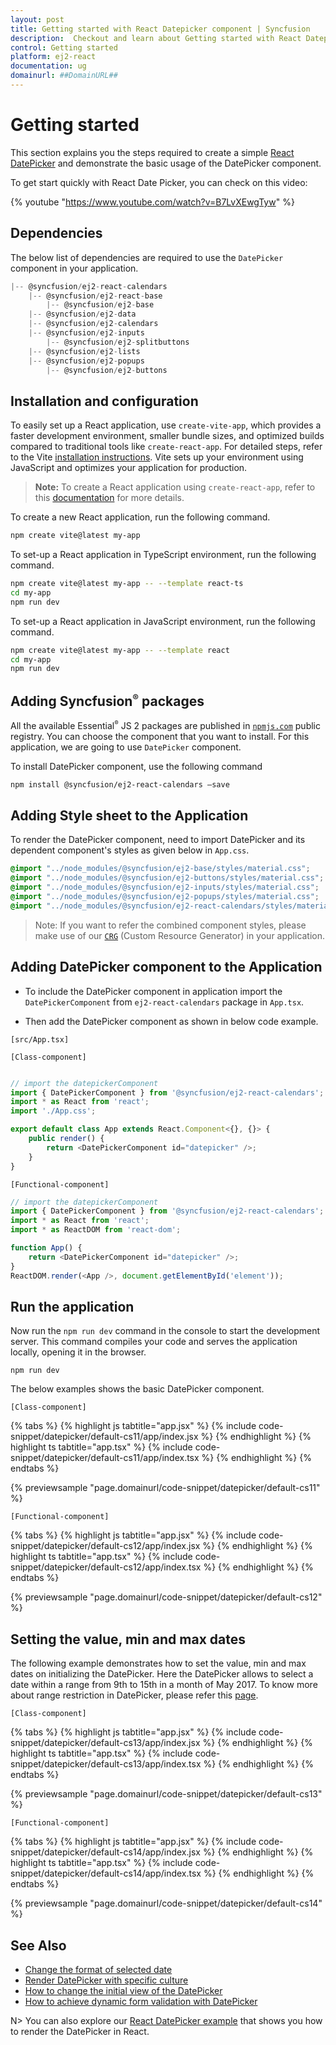 ```yaml
---
layout: post
title: Getting started with React Datepicker component | Syncfusion
description:  Checkout and learn about Getting started with React Datepicker component of Syncfusion Essential JS 2 and more details.
control: Getting started 
platform: ej2-react
documentation: ug
domainurl: ##DomainURL##
---
```


# Getting started

This section explains you the steps required to create a simple [React DatePicker](https://www.syncfusion.com/react-components/react-datepicker) and demonstrate the basic usage of the DatePicker component.

To get start quickly with React Date Picker, you can check on this video:

{% youtube "https://www.youtube.com/watch?v=B7LvXEwgTyw" %}

## Dependencies

The below list of dependencies are required to use the `DatePicker` component in your application.

```javascript
|-- @syncfusion/ej2-react-calendars
    |-- @syncfusion/ej2-react-base
        |-- @syncfusion/ej2-base
    |-- @syncfusion/ej2-data
    |-- @syncfusion/ej2-calendars
    |-- @syncfusion/ej2-inputs
        |-- @syncfusion/ej2-splitbuttons
    |-- @syncfusion/ej2-lists
    |-- @syncfusion/ej2-popups
        |-- @syncfusion/ej2-buttons
```

## Installation and configuration

To easily set up a React application, use `create-vite-app`, which provides a faster development environment, smaller bundle sizes, and optimized builds compared to traditional tools like `create-react-app`. For detailed steps, refer to the Vite [installation instructions](https://vitejs.dev/guide/). Vite sets up your environment using JavaScript and optimizes your application for production.

> **Note:**  To create a React application using `create-react-app`, refer to this [documentation](https://ej2.syncfusion.com/react/documentation/getting-started/create-app) for more details.

To create a new React application, run the following command.

```bash
npm create vite@latest my-app
```
To set-up a React application in TypeScript environment, run the following command.

```bash
npm create vite@latest my-app -- --template react-ts
cd my-app
npm run dev
```
To set-up a React application in JavaScript environment, run the following command.

```bash
npm create vite@latest my-app -- --template react
cd my-app
npm run dev
```

## Adding Syncfusion<sup style="font-size:70%">&reg;</sup> packages

All the available Essential<sup style="font-size:70%">&reg;</sup> JS 2 packages are published in [`npmjs.com`](https://www.npmjs.com/~syncfusionorg) public registry.
You can choose the component that you want to install. For this application, we are going to use `DatePicker` component.

To install DatePicker component, use the following command

```bash
npm install @syncfusion/ej2-react-calendars –save
```

## Adding Style sheet to the Application

To render the DatePicker component, need to import DatePicker and its dependent component's styles as given below in `App.css`.

```css
@import "../node_modules/@syncfusion/ej2-base/styles/material.css";
@import "../node_modules/@syncfusion/ej2-buttons/styles/material.css";
@import "../node_modules/@syncfusion/ej2-inputs/styles/material.css";
@import "../node_modules/@syncfusion/ej2-popups/styles/material.css";
@import "../node_modules/@syncfusion/ej2-react-calendars/styles/material.css";
```

>Note: If you want to refer the combined component styles, please make use of our [`CRG`](https://crg.syncfusion.com/) (Custom Resource Generator) in your application.

## Adding DatePicker component to the Application

* To include the DatePicker component in application import the `DatePickerComponent` from `ej2-react-calendars` package in `App.tsx`.

* Then add the DatePicker component as shown in below code example.

`[src/App.tsx]`

`[Class-component]`

```ts

// import the datepickerComponent
import { DatePickerComponent } from '@syncfusion/ej2-react-calendars';
import * as React from 'react';
import './App.css';

export default class App extends React.Component<{}, {}> {
    public render() {
        return <DatePickerComponent id="datepicker" />;
    }
}
```

`[Functional-component]`

```ts
// import the datepickerComponent
import { DatePickerComponent } from '@syncfusion/ej2-react-calendars';
import * as React from 'react';
import * as ReactDOM from 'react-dom';

function App() {
    return <DatePickerComponent id="datepicker" />;
}
ReactDOM.render(<App />, document.getElementById('element'));
```

## Run the application

Now run the `npm run dev` command in the console to start the development server. This command compiles your code and serves the application locally, opening it in the browser.

```
npm run dev
```

The below examples shows the basic DatePicker component.

`[Class-component]`

{% tabs %}
{% highlight js tabtitle="app.jsx" %}
{% include code-snippet/datepicker/default-cs11/app/index.jsx %}
{% endhighlight %}
{% highlight ts tabtitle="app.tsx" %}
{% include code-snippet/datepicker/default-cs11/app/index.tsx %}
{% endhighlight %}
{% endtabs %}

 {% previewsample "page.domainurl/code-snippet/datepicker/default-cs11" %}

`[Functional-component]`

{% tabs %}
{% highlight js tabtitle="app.jsx" %}
{% include code-snippet/datepicker/default-cs12/app/index.jsx %}
{% endhighlight %}
{% highlight ts tabtitle="app.tsx" %}
{% include code-snippet/datepicker/default-cs12/app/index.tsx %}
{% endhighlight %}
{% endtabs %}

 {% previewsample "page.domainurl/code-snippet/datepicker/default-cs12" %}

## Setting the value, min and max dates

The following example demonstrates how to set the value,  min and max dates on initializing the DatePicker.
Here the DatePicker allows to select a date within a range from 9th to 15th in a month of May 2017. To know more about range restriction in DatePicker, please refer this [page](./date-range).

`[Class-component]`

{% tabs %}
{% highlight js tabtitle="app.jsx" %}
{% include code-snippet/datepicker/default-cs13/app/index.jsx %}
{% endhighlight %}
{% highlight ts tabtitle="app.tsx" %}
{% include code-snippet/datepicker/default-cs13/app/index.tsx %}
{% endhighlight %}
{% endtabs %}

 {% previewsample "page.domainurl/code-snippet/datepicker/default-cs13" %}

`[Functional-component]`

{% tabs %}
{% highlight js tabtitle="app.jsx" %}
{% include code-snippet/datepicker/default-cs14/app/index.jsx %}
{% endhighlight %}
{% highlight ts tabtitle="app.tsx" %}
{% include code-snippet/datepicker/default-cs14/app/index.tsx %}
{% endhighlight %}
{% endtabs %}

 {% previewsample "page.domainurl/code-snippet/datepicker/default-cs14" %}

## See Also

* [Change the format of selected date](./date-format)
* [Render DatePicker with specific culture](./globalization)
* [How to change the initial view of the DatePicker](./date-views)
* [How to achieve dynamic form validation with DatePicker](./how-to/dynamic-form-validation)

N> You can also explore our [React DatePicker example](https://ej2.syncfusion.com/react/demos/#/bootstrap5/datepicker/default) that shows you how to render the DatePicker in React.